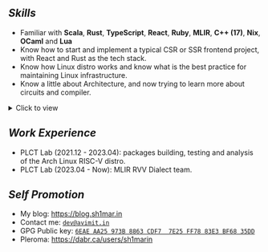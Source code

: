## ***Skills***

* Familiar with **Scala**, **Rust**, **TypeScript**, **React**, **Ruby**, **MLIR**, **C++ (17)**, **Nix**, **OCaml** and **Lua**
* Know how to start and implement a typical CSR or SSR frontend project, with React and Rust as the tech stack.
* Know how Linux distro works and know what is the best practice for maintaining Linux infrastructure.
* Know a little about Architecture, and now trying to learn more about circuits and compiler.

<details>
    <summary markdown="span">Click to view</summary>

### My highlight projects

#### (Scala/Chisel/Nix) [chipsalliance/t1](https://github.com/chipsalliance/t1.git)

I am an active maintainer for performance analyze, compile toolchain, build system, CI/CD infrastructure of the chipsalliance/t1 project.
I've also made the Bert AI model rans on t1.

#### [Arch Linux RISC-V](https://github.com/felixonmars/archriscv-packages/pulls?q=is%3Apr+author%3AAvimitin+sort%3Aupdated-desc+)

I was an active maintainer for Arch Linux RISC-V distro. Fixing plenty bugs when porting packages to rv64gc.

#### (Rust) [tg-maid](https://github.com/Avimitin/tg-maid)

A telegram bot that was used as my Rust skill playground. I applied all my skill I had learned into this project.

#### (Rust) [deepl-rs](https://github.com/Avimitin/deepl-rs.git)

A Rust DeepL API wrapper, another Rust skill playground.

#### (TypeScript & Ruby) [uptime-collector](https://github.com/Avimitin/uptime-collector.git)

This is a lightweight CPU usage collector, using React as frontend and Ruby as backend.

#### (Lua) [nvim](https://github.com/Avimitin/nvim)

A structure and super fast neovim configuration that purely made with Lua.
I made so many optimization and customization to exploit the speed from LuaJIT.

#### LLVM

Below is my contributions to LLVM.

  * [`[clang] set python3 as required build dependency`](https://reviews.llvm.org/D152418)
  * [`[mlir][doc] fix document link in Builtin Dialect document`](https://reviews.llvm.org/D152682)

---

Besides, I am also an active open source contributors: [my GitHub PRs](https://github.com/pulls?q=is%3Apr+author%3AAvimitin+archived%3Afalse+sort%3Aupdated-desc+).

</details>

## ***Work Experience***

  * PLCT Lab (2021.12 - 2023.04): packages building, testing and analysis of the Arch Linux RISC-V distro.
  * PLCT Lab (2023.04 - Now): MLIR RVV Dialect team.

## ***Self Promotion***

  * My blog: <https://blog.sh1mar.in>
  * Contact me: [`dev@avimit.in`](mailto:dev@avimit.in)
  * GPG Public key: [`6EAE AA25 973B 8863 CDF7  7E25 FF78 83E3 BF68 35DD`](https://github.com/Avimitin.gpg)
  * Pleroma: <https://dabr.ca/users/sh1marin>
